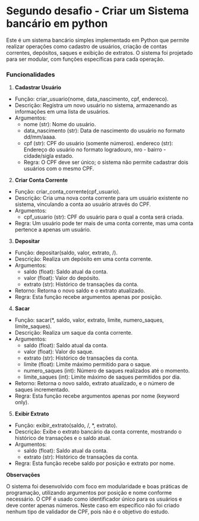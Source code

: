 # Segundo desafio - Criar um Sistema bancário em python

Este é um sistema bancário simples implementado em Python que permite realizar operações como cadastro de usuários, criação de contas correntes, depósitos, saques e exibição de extratos. O sistema foi projetado para ser modular, com funções específicas para cada operação.

### Funcionalidades
1. **Cadastrar Usuário**

* Função: criar_usuario(nome, data_nascimento, cpf, endereco).
* Descrição: Registra um novo usuário no sistema, armazenando as informações em uma lista de usuários.
* Argumentos:
    * nome (str): Nome do usuário.
    * data_nascimento (str): Data de nascimento do usuário no formato dd/mm/aaaa.
    * cpf (str): CPF do usuário (somente números).
endereco (str): Endereço do usuário no formato logradouro, nro - bairro - cidade/sigla estado.
    * Regra: O CPF deve ser único; o sistema não permite cadastrar dois usuários com o mesmo CPF.
2. **Criar Conta Corrente**

* Função: criar_conta_corrente(cpf_usuario).
* Descrição: Cria uma nova conta corrente para um usuário existente no sistema, vinculando a conta ao usuário através do CPF.
* Argumentos:
    * cpf_usuario (str): CPF do usuário para o qual a conta será criada.
* Regra: Um usuário pode ter mais de uma conta corrente, mas uma conta pertence a apenas um usuário.
3. **Depositar**

* Função: depositar(saldo, valor, extrato, /).
* Descrição: Realiza um depósito em uma conta corrente.
* Argumentos:
    * saldo (float): Saldo atual da conta.
    * valor (float): Valor do depósito.
    * extrato (str): Histórico de transações da conta.
* Retorno: Retorna o novo saldo e o extrato atualizado.
* Regra: Esta função recebe argumentos apenas por posição.
4. **Sacar**

* Função: sacar(*, saldo, valor, extrato, limite, numero_saques, limite_saques).
* Descrição: Realiza um saque da conta corrente.
* Argumentos:
    * saldo (float): Saldo atual da conta.
    * valor (float): Valor do saque.
    * extrato (str): Histórico de transações da conta.
    * limite (float): Limite máximo permitido para o saque.
    * numero_saques (int): Número de saques realizados até o momento.
    * limite_saques (int): Limite máximo de saques permitidos por dia.
* Retorno: Retorna o novo saldo, extrato atualizado, e o número de saques incrementado.
* Regra: Esta função recebe argumentos apenas por nome (keyword only).
5. **Exibir Extrato**

* Função: exibir_extrato(saldo, /, *, extrato).
* Descrição: Exibe o extrato bancário da conta corrente, mostrando o histórico de transações e o saldo atual.
* Argumentos:
    * saldo (float): Saldo atual da conta.
    * extrato (str): Histórico de transações da conta.
* Regra: Esta função recebe saldo por posição e extrato por nome.

**Observações**

O sistema foi desenvolvido com foco em modularidade e boas práticas de programação, utilizando argumentos por posição e nome conforme necessário.
O CPF é usado como identificador único para os usuários e deve conter apenas números. Neste caso em específico não foi criado nenhum tipo de validador de CPF, pois não é o objetivo do estudo.